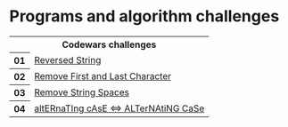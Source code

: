 # Programs and algorithm challenges


<table class="tg">
  <tr>
    <th class="tg-yw4l" colspan="2"><b>Codewars challenges</b></th>
  </tr>
  <tr>
    <th class="tg-yw4l">01</th>
    <td class="tg-yw4l">
      <a href="https://github.com/abhilashmalhotra/programs-and-algorithm-challenges/blob/master/codewars/reversed-string.js" target="_blank">Reversed String</a>
    </td>
  </tr>
  <tr>
    <th class="tg-yw4l">02</th>
    <td class="tg-yw4l">
      <a href="https://github.com/abhilashmalhotra/programs-and-algorithm-challenges/blob/master/codewars/remove-first-last-character.js" target="_blank">Remove First and Last Character</a>
    </td>
  </tr>
  <tr>
    <th class="tg-yw4l">03</th>
    <td class="tg-yw4l">
      <a href="https://github.com/abhilashmalhotra/programs-and-algorithm-challenges/blob/master/codewars/remove-string-space.js" target="_blank">Remove String Spaces</a>
    </td>
  </tr>
  <tr>
    <th class="tg-yw4l">04</th>
    <td class="tg-yw4l">
      <a href="https://github.com/abhilashmalhotra/programs-and-algorithm-challenges/blob/master/codewars/alternating-case.js" target="_blank">altERnaTIng cAsE <=> ALTerNAtiNG CaSe</a>
    </td>
  </tr>
</table>
